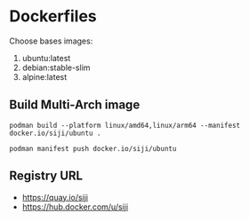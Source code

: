 # Dockerfiles

Choose bases images:

1. ubuntu:latest
1. debian:stable-slim
1. alpine:latest

## Build Multi-Arch image

```
podman build --platform linux/amd64,linux/arm64 --manifest docker.io/siji/ubuntu .

podman manifest push docker.io/siji/ubuntu
```

## Registry URL

* https://quay.io/siji
* https://hub.docker.com/u/siji

